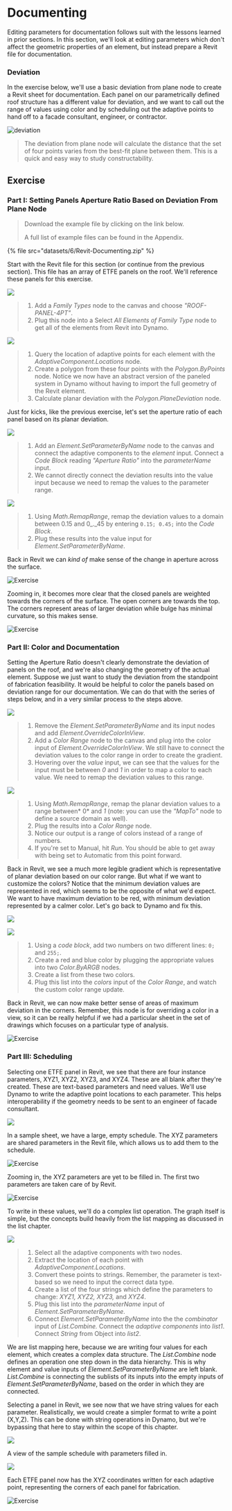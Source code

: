 # Documenting

Editing parameters for documentation follows suit with the lessons learned in prior sections. In this section, we'll look at editing parameters which don't affect the geometric properties of an element, but instead prepare a Revit file for documentation.

### Deviation

In the exercise below, we'll use a basic deviation from plane node to create a Revit sheet for documentation. Each panel on our parametrically defined roof structure has a different value for deviation, and we want to call out the range of values using color and by scheduling out the adaptive points to hand off to a facade consultant, engineer, or contractor.

![deviation](images/6/deviation.jpg)

> The deviation from plane node will calculate the distance that the set of four points varies from the best-fit plane between them. This is a quick and easy way to study constructability.

## Exercise

### Part I: Setting Panels Aperture Ratio Based on Deviation From Plane Node

> Download the example file by clicking on the link below.
>
> A full list of example files can be found in the Appendix.

{% file src="datasets/6/Revit-Documenting.zip" %}

Start with the Revit file for this section (or continue from the previous section). This file has an array of ETFE panels on the roof. We'll reference these panels for this exercise.

![](<images/6/documenting - exercise I - 01.jpg>)

> 1. Add a _Family Types_ node to the canvas and choose _"ROOF-PANEL-4PT"_.
> 2. Plug this node into a Select _All Elements of Family Type_ node to get all of the elements from Revit into Dynamo.

![](<images/6/documenting - exercise I - 02.jpg>)

> 1. Query the location of adaptive points for each element with the _AdaptiveComponent.Locations_ node.
> 2. Create a polygon from these four points with the _Polygon.ByPoints_ node. Notice we now have an abstract version of the paneled system in Dynamo without having to import the full geometry of the Revit element.
> 3. Calculate planar deviation with the _Polygon.PlaneDeviation_ node.

Just for kicks, like the previous exercise, let's set the aperture ratio of each panel based on its planar deviation.

![](<images/6/documenting - exercise I - 03.jpg>)

> 1. Add an _Element.SetParameterByName_ node to the canvas and connect the adaptive components to the _element_ input. Connect a _Code Block_ reading _"Aperture Ratio"_ into the _parameterName_ input.
> 2. We cannot directly connect the deviation results into the value input because we need to remap the values to the parameter range.

![](<images/6/documenting - exercise I - 04.jpg>)

> 1. Using _Math.RemapRange_, remap the deviation values to a domain between 0.15 and 0\_.\_45 by entering `0.15; 0.45;` into the _Code Block_.
> 2. Plug these results into the value input for _Element.SetParameterByName_.

Back in Revit we can _kind of_ make sense of the change in aperture across the surface.

![Exercise](../.gitbook/assets/13.jpg)

Zooming in, it becomes more clear that the closed panels are weighted towards the corners of the surface. The open corners are towards the top. The corners represent areas of larger deviation while bulge has minimal curvature, so this makes sense.

![Exercise](../.gitbook/assets/13a.jpg)

### Part II: Color and Documentation

Setting the Aperture Ratio doesn't clearly demonstrate the deviation of panels on the roof, and we're also changing the geometry of the actual element. Suppose we just want to study the deviation from the standpoint of fabrication feasibility. It would be helpful to color the panels based on deviation range for our documentation. We can do that with the series of steps below, and in a very similar process to the steps above.

![](<images/6/documenting - exercise II - 01.jpg>)

> 1. Remove the _Element.SetParameterByName_ and its input nodes and add _Element.OverrideColorInView_.
> 2. Add a _Color Range_ node to the canvas and plug into the color input of _Element.OverrideColorInView_. We still have to connect the deviation values to the color range in order to create the gradient.
> 3. Hovering over the _value_ input, we can see that the values for the input must be between _0_ and _1_ in order to map a color to each value. We need to remap the deviation values to this range.

![](<images/6/documenting - exercise II - 02.jpg>)

> 1. Using _Math.RemapRange_, remap the planar deviation values to a range between\* 0\* and _1_ (note: you can use the _"MapTo"_ node to define a source domain as well).
> 2. Plug the results into a _Color Range_ node.
> 3. Notice our output is a range of colors instead of a range of numbers.
> 4. If you're set to Manual, hit _Run_. You should be able to get away with being set to Automatic from this point forward.

Back in Revit, we see a much more legible gradient which is representative of planar deviation based on our color range. But what if we want to customize the colors? Notice that the minimum deviation values are represented in red, which seems to be the opposite of what we'd expect. We want to have maximum deviation to be red, with minimum deviation represented by a calmer color. Let's go back to Dynamo and fix this.

![](../.gitbook/assets/09.jpg)

![](<images/6/documenting - exercise II - 04.jpg>)

> 1. Using a _code block_, add two numbers on two different lines: `0;` and `255;`.
> 2. Create a red and blue color by plugging the appropriate values into two _Color.ByARGB_ nodes.
> 3. Create a list from these two colors.
> 4. Plug this list into the _colors_ input of the _Color Range_, and watch the custom color range update.

Back in Revit, we can now make better sense of areas of maximum deviation in the corners. Remember, this node is for overriding a color in a view, so it can be really helpful if we had a particular sheet in the set of drawings which focuses on a particular type of analysis.

![Exercise](<../.gitbook/assets/07 (6).jpg>)

### Part III: Scheduling

Selecting one ETFE panel in Revit, we see that there are four instance parameters, XYZ1, XYZ2, XYZ3, and XYZ4. These are all blank after they're created. These are text-based parameters and need values. We'll use Dynamo to write the adaptive point locations to each parameter. This helps interoperability if the geometry needs to be sent to an engineer of facade consultant.

![](<images/6/documenting - exercise III - 01.jpg>)

In a sample sheet, we have a large, empty schedule. The XYZ parameters are shared parameters in the Revit file, which allows us to add them to the schedule.

![Exercise](<../.gitbook/assets/03 (8).jpg>)

Zooming in, the XYZ parameters are yet to be filled in. The first two parameters are taken care of by Revit.

![Exercise](<../.gitbook/assets/02 (9).jpg>)

To write in these values, we'll do a complex list operation. The graph itself is simple, but the concepts build heavily from the list mapping as discussed in the list chapter.

![](<images/6/documenting - exercise III - 04.jpg>)

> 1. Select all the adaptive components with two nodes.
> 2. Extract the location of each point with _AdaptiveComponent.Locations_.
> 3. Convert these points to strings. Remember, the parameter is text-based so we need to input the correct data type.
> 4. Create a list of the four strings which define the parameters to change: _XYZ1, XYZ2, XYZ3,_ and _XYZ4_.
> 5. Plug this list into the _parameterName_ input of _Element.SetParameterByName_.
> 6. Connect _Element.SetParameterByName_ into the the _combinator_ input of _List.Combine._ Connect the _adaptive components_ into _list1_. Connect _String_ from Object into _list2_.

We are list mapping here, because we are writing four values for each element, which creates a complex data structure. The _List.Combine_ node defines an operation one step down in the data hierarchy. This is why element and value inputs of _Element.SetParameterByName_ are left blank. _List.Combine_ is connecting the sublists of its inputs into the empty inputs of _Element.SetParameterByName_, based on the order in which they are connected.

Selecting a panel in Revit, we see now that we have string values for each parameter. Realistically, we would create a simpler format to write a point (X,Y,Z). This can be done with string operations in Dynamo, but we're bypassing that here to stay within the scope of this chapter.

![](<../.gitbook/assets/04 (5).jpg>)

A view of the sample schedule with parameters filled in.

![](<../.gitbook/assets/01 (9).jpg>)

Each ETFE panel now has the XYZ coordinates written for each adaptive point, representing the corners of each panel for fabrication.

![Exercise](<../.gitbook/assets/00 (8).jpg>)
